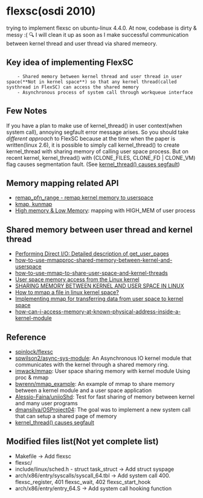 # flexsc(osdi 2010)
trying to implement flexsc on ubuntu-linux 4.4.0. At now, codebase is dirty & messy :( :mag: I will clean it up as soon as I make successful communication between kernel thread and user thread via shared memeory.

## Key idea of implementing FlexSC
        - Shared memory between kernel thread and user thread in user space(**Not in kernel space**) so that any kernel thread(called systhread in FlexSC) can access the shared memory
        - Asynchronous process of system call through workqueue interface


## Few Notes
If you have a plan to make use of kernel_thread() in user context(when system call), annoying segfault error message arises. So you should take *different approach* to FlexSC because at the time when the paper is written(linux 2.6), it is possible to simply call kernel_thread() to create kernel_thread with sharing memory of calling user space process. But on recent kernel, kernel_thread() with (CLONE_FILES, CLONE_FD | CLONE_VM) flag causes segmentation fault. (See [kernel_thread() causes segfault](http://www.spinics.net/lists/newbies/msg57445.html))


## Memory mapping related API
- [remap_pfn_range - remap kernel memory to userspace](http://elixir.free-electrons.com/linux/latest/source/mm/memory.c#L1876)
- [kmap, kunmap](http://elixir.free-electrons.com/linux/latest/source/include/linux/highmem.h#L56)
- [High memory & Low Memory](http://egloos.zum.com/slgi97/v/10973585): mapping with HIGH_MEM of user process

## Shared memory between user thread and kernel thread
- [Performing Direct I/O: Detailed description of get_user_pages](http://www.makelinux.net/ldd3/chp-15-sect-3)
- [how-to-use-mmapproc-shared-memory-between-kernel-and-userspace](https://stackoverflow.com/questions/36762974/how-to-use-mmapproc-shared-memory-between-kernel-and-userspace)
- [how-to-use-mmap-to-share-user-space-and-kernel-threads](https://stackoverflow.com/questions/7943993/how-to-use-mmap-to-share-user-space-and-kernel-threads)
- [User space memory access from the Linux kernel](https://www.ibm.com/developerworks/library/l-kernel-memory-access/index.html)
- [SHARING MEMORY BETWEEN KERNEL AND USER SPACE IN LINUX](ftp://164.41.45.4/pub/os/rtlinux/papers/rtos-ws/p-c01_motylewski.pdf)
- [How to mmap a file in linux kernel space?](https://stackoverflow.com/questions/13465095/how-to-mmap-a-file-in-linux-kernel-space)
- [Implementing mmap for transferring data from user space to kernel space](https://coherentmusings.wordpress.com/2014/06/10/implementing-mmap-for-transferring-data-from-user-space-to-kernel-space/)
- [how-can-i-access-memory-at-known-physical-address-inside-a-kernel-module](https://stackoverflow.com/questions/4219504/how-can-i-access-memory-at-known-physical-address-inside-a-kernel-module)


## Reference
- [spinlock/flexsc](https://github.com/spinlock/flexsc)
- [spwilson2/async-sys-module](https://github.com/spwilson2/async-sys-module): An Asynchronous IO kernel module that communicates with the kernel through a shared memory ring.
- [imwack/mmap](https://github.com/imwack/mmap): User space sharing memory with kernel module Using proc & mmap
- [bwrenn/mmap_example](https://github.com/bwrenn/mmap_example): An example of mmap to share memory between a kernel module and a user space application
- [Alessio-Faina/uniioShd](https://github.com/Alessio-Faina/uniioShd): Test for fast sharing of memory between kernel and many user programs
- [dmansilva/OSProject04](https://github.com/dmansilva/OSProject04): The goal was to implement a new system call that can setup a shared page of memory
- [kernel_thread() causes segfault](http://www.spinics.net/lists/newbies/msg57467.html)


## Modified files list(Not yet complete list)
- Makefile -> Add flexsc 
- flexsc/
- include/linux/sched.h - struct task_struct -> Add struct syspage
- arch/x86/entry/syscalls/syscall_64.tbl -> Add system call 400. flexsc_register, 401 flexsc_wait, 402 flexsc_start_hook
- arch/x86/entry/entry_64.S -> Add system call hooking function
